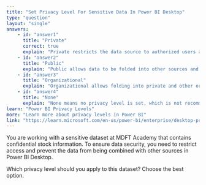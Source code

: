 ```yaml
---
title: "Set Privacy Level For Sensitive Data In Power BI Desktop"
type: "question"
layout: "single"
answers:
    - id: "answer1"
      title: "Private"
      correct: true
      explain: "Private restricts the data source to authorized users and prevents data folding into other sources."
    - id: "answer2"
      title: "Public"
      explain: "Public allows data to be folded into other sources and is not suitable for sensitive data."
    - id: "answer3"
      title: "Organizational"
      explain: "Organizational allows folding into private and other organizational sources."
    - id: "answer4"
      title: "None"
      explain: "None means no privacy level is set, which is not recommended for important data."
learn: "Power BI Privacy Levels"
more: "Learn more about privacy levels in Power BI"
link: "https://learn.microsoft.com/en-us/power-bi/enterprise/desktop-privacy-levels"
---
```

You are working with a sensitive dataset at MDFT Academy that contains confidential stock information. To ensure data security, you need to restrict access and prevent the data from being combined with other sources in Power BI Desktop.

Which privacy level should you apply to this dataset? Choose the best option.

